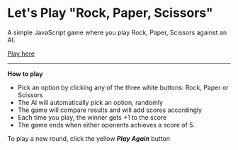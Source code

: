 # Let's Play "Rock, Paper, Scissors"

A simple JavaScript game where you play Rock, Paper, Scissors against an AI.

[Play here](https://alexandrugatea.com/odin/odin-rps/)

---

**How to play**

-   Pick an option by clicking any of the three white buttons: Rock, Paper or Scissors
-   The AI will automatically pick an option, randomly
-   The game will compare results and will add scores accordingly
-   Each time you play, the winner gets +1 to the score
-   The game ends when either oponents achieves a score of 5.

To play a new round, click the yellow _**Play Again**_ button
